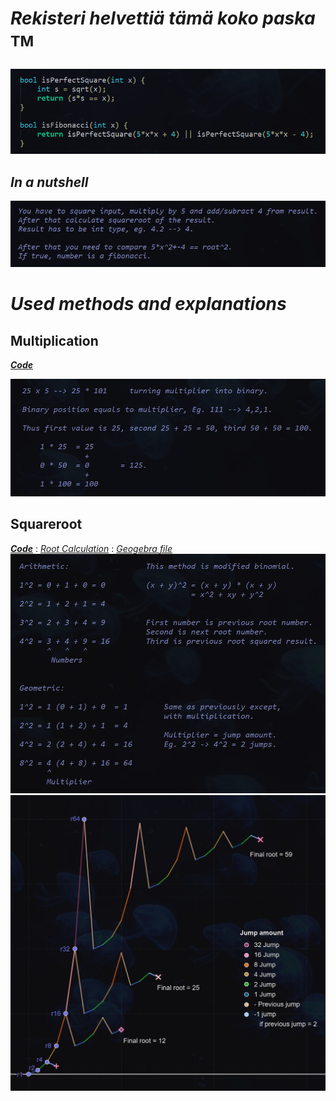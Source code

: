 # _Rekisteri helvettiä tämä koko paska_ <sup>TM<sup>
_![alt_text](https://raw.githubusercontent.com/Jan-Aarela/Fibonacci-y86/refs/heads/main/pics/Fibonacci%20code%20in%20C.png)_

## _In a nutshell_
![alt_text](https://raw.githubusercontent.com/Jan-Aarela/Fibonacci-y86/refs/heads/main/pics/Explantion.png)

# _Used methods and explanations_

## Multiplication
***[Code](https://raw.githubusercontent.com/Jan-Aarela/Fibonacci-y86/refs/heads/main/Extras/Multiplication)***

![alt_text](https://raw.githubusercontent.com/Jan-Aarela/Fibonacci-y86/refs/heads/main/pics/Multiplication.png)

## Squareroot
***[Code](https://raw.githubusercontent.com/Jan-Aarela/Fibonacci-y86/refs/heads/main/Extras/Root)‎*** : _[Root Calculation](https://raw.githubusercontent.com/Jan-Aarela/Fibonacci-y86/refs/heads/main/pics/squarred.jpg)_
‎: _[Geogebra file](https://github.com/Jan-Aarela/Fibonacci-y86/blob/main/pics/Root.ggb)_ 
![alt_text](https://raw.githubusercontent.com/Jan-Aarela/Fibonacci-y86/refs/heads/main/pics/Root.png)
![alt_text](https://raw.githubusercontent.com/Jan-Aarela/Fibonacci-y86/refs/heads/main/pics/Graph.png)
